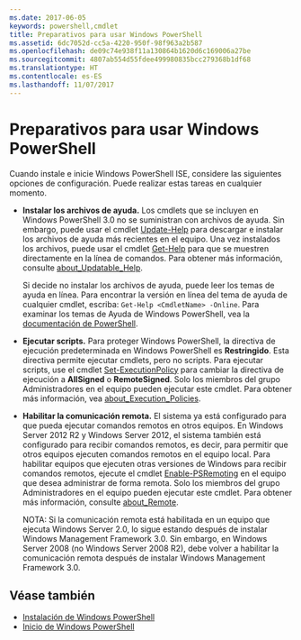 ```yaml
---
ms.date: 2017-06-05
keywords: powershell,cmdlet
title: Preparativos para usar Windows PowerShell
ms.assetid: 6dc7052d-cc5a-4220-950f-98f963a2b587
ms.openlocfilehash: de09c74e938f11a130864b1620d6c169006a27be
ms.sourcegitcommit: 4807ab554d55fdee499980835bcc279368b1df68
ms.translationtype: HT
ms.contentlocale: es-ES
ms.lasthandoff: 11/07/2017
---
```

# <a name="getting-ready-to-use-windows-powershell"></a>Preparativos para usar Windows PowerShell
Cuando instale e inicie Windows PowerShell ISE, considere las siguientes opciones de configuración. Puede realizar estas tareas en cualquier momento.

- **Instalar los archivos de ayuda.** Los cmdlets que se incluyen en Windows PowerShell 3.0 no se suministran con archivos de ayuda. Sin embargo, puede usar el cmdlet [Update-Help](/powershell/module/microsoft.powershell.core/update-help) para descargar e instalar los archivos de ayuda más recientes en el equipo. Una vez instalados los archivos, puede usar el cmdlet [Get-Help](/powershell/module/microsoft.powershell.core/get-help) para que se muestren directamente en la línea de comandos. Para obtener más información, consulte [about_Updatable_Help](/powershell/module/microsoft.powershell.core/about/about_execution_policies).

    Si decide no instalar los archivos de ayuda, puede leer los temas de ayuda en línea. Para encontrar la versión en línea del tema de ayuda de cualquier cmdlet, escriba: `Get-Help <CmdletName> -Online`. Para examinar los temas de Ayuda de Windows PowerShell, vea la [documentación de PowerShell](/powershell/scripting).

- **Ejecutar scripts.** Para proteger Windows PowerShell, la directiva de ejecución predeterminada en Windows PowerShell es **Restringido**. Esta directiva permite ejecutar cmdlets, pero no scripts. Para ejecutar scripts, use el cmdlet [Set-ExecutionPolicy](/powershell/module/microsoft.powershell.security/set-executionpolicy) para cambiar la directiva de ejecución a **AllSigned** o **RemoteSigned**. Solo los miembros del grupo Administradores en el equipo pueden ejecutar este cmdlet. Para obtener más información, vea [about_Execution_Policies](/powershell/module/microsoft.powershell.core/about/about_execution_policies).

- **Habilitar la comunicación remota.** El sistema ya está configurado para que pueda ejecutar comandos remotos en otros equipos. En Windows Server 2012 R2 y Windows Server 2012, el sistema también está configurado para recibir comandos remotos, es decir, para permitir que otros equipos ejecuten comandos remotos en el equipo local. Para habilitar equipos que ejecuten otras versiones de Windows para recibir comandos remotos, ejecute el cmdlet [Enable-PSRemoting](/powershell/module/microsoft.powershell.core/enable-psremoting) en el equipo que desea administrar de forma remota. Solo los miembros del grupo Administradores en el equipo pueden ejecutar este cmdlet. Para obtener más información, consulte [about_Remote](/powershell/module/microsoft.powershell.core/about/about_remote).

    NOTA: Si la comunicación remota está habilitada en un equipo que ejecuta Windows Server 2.0, lo sigue estando después de instalar Windows Management Framework 3.0. Sin embargo, en Windows Server 2008 (no Windows Server 2008 R2), debe volver a habilitar la comunicación remota después de instalar Windows Management Framework 3.0.

## <a name="see-also"></a>Véase también
- [Instalación de Windows PowerShell](../setup/Installing-Windows-PowerShell.md)
- [Inicio de Windows PowerShell](/powershell/scripting/setup/starting-windows-powershell)

